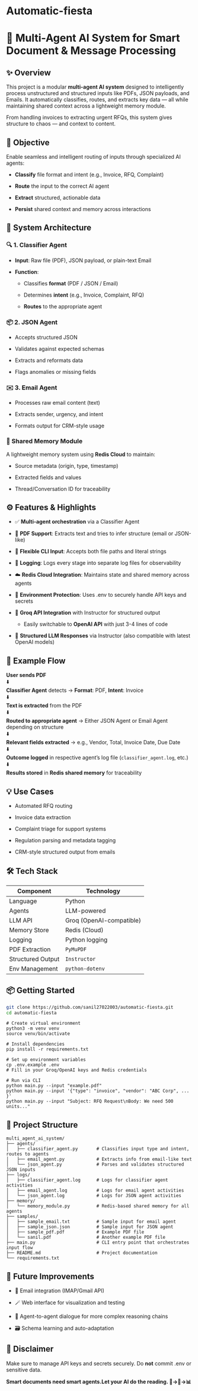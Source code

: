 # Automatic-fiesta
🧠 Multi-Agent AI System for Smart Document & Message Processing
================================================================

✨ Overview
----------

This project is a modular **multi-agent AI system** designed to intelligently process unstructured and structured inputs like PDFs, JSON payloads, and Emails. It automatically classifies, routes, and extracts key data — all while maintaining shared context across a lightweight memory module.

From handling invoices to extracting urgent RFQs, this system gives structure to chaos — and context to content.

🎯 Objective
------------

Enable seamless and intelligent routing of inputs through specialized AI agents:

*   **Classify** file format and intent (e.g., Invoice, RFQ, Complaint)
    
*   **Route** the input to the correct AI agent
    
*   **Extract** structured, actionable data
    
*   **Persist** shared context and memory across interactions
    

🧩 System Architecture
----------------------

### 🔍 1. Classifier Agent

*   **Input**: Raw file (PDF), JSON payload, or plain-text Email
    
*   **Function**:
    
    *   Classifies **format** (PDF / JSON / Email)
        
    *   Determines **intent** (e.g., Invoice, Complaint, RFQ)
        
    *   **Routes** to the appropriate agent

### 📦 2. JSON Agent

*   Accepts structured JSON
    
*   Validates against expected schemas
    
*   Extracts and reformats data
    
*   Flags anomalies or missing fields
    

### ✉️ 3. Email Agent

*   Processes raw email content (text)
    
*   Extracts sender, urgency, and intent
    
*   Formats output for CRM-style usage
    

### 🧠 Shared Memory Module

A lightweight memory system using **Redis Cloud** to maintain:

*   Source metadata (origin, type, timestamp)
    
*   Extracted fields and values
    
*   Thread/Conversation ID for traceability

⚙️ Features & Highlights
------------------------

*   ✅ **Multi-agent orchestration** via a Classifier Agent
    
*   📄 **PDF Support**: Extracts text and tries to infer structure (email or JSON-like)
    
*   🔌 **Flexible CLI Input**: Accepts both file paths and literal strings
    
*   🧾 **Logging**: Logs every stage into separate log files for observability
    
*   ☁️ **Redis Cloud Integration**: Maintains state and shared memory across agents
    
*   🔐 **Environment Protection**: Uses .env to securely handle API keys and secrets
    
*   🤖 **Groq API Integration** with Instructor for structured output
    
    *   Easily switchable to **OpenAI API** with just 3-4 lines of code
        
*   🧠 **Structured LLM Responses** via Instructor (also compatible with latest OpenAI models)
    

## 🚀 Example Flow

**User sends PDF**  
⬇️  
**Classifier Agent** detects → **Format**: PDF, **Intent**: Invoice  
⬇️  
**Text is extracted** from the PDF  
⬇️  
**Routed to appropriate agent** → Either JSON Agent or Email Agent depending on structure  
⬇️  
**Relevant fields extracted** → e.g., Vendor, Total, Invoice Date, Due Date  
⬇️  
**Outcome logged** in respective agent’s log file (`classifier_agent.log`, etc.)  
⬇️  
**Results stored** in **Redis shared memory** for traceability


💡 Use Cases
------------

*   Automated RFQ routing
    
*   Invoice data extraction
    
*   Complaint triage for support systems
    
*   Regulation parsing and metadata tagging
    
*   CRM-style structured output from emails
    

🛠️ Tech Stack
--------------

| Component         | Technology              |
|------------------|--------------------------|
| Language          | Python                  |
| Agents            | LLM-powered             |
| LLM API           | Groq (OpenAI-compatible)|
| Memory Store      | Redis (Cloud)           |
| Logging           | Python logging          |
| PDF Extraction    | `PyMuPDF`               |
| Structured Output | `Instructor`            |
| Env Management    | `python-dotenv`         |


## 📦 Getting Started

```bash
git clone https://github.com/sanil27022003/automatic-fiesta.git
cd automatic-fiesta
```

```
# Create virtual environment
python3 -m venv venv
source venv/bin/activate
```

```
# Install dependencies
pip install -r requirements.txt
```

```
# Set up environment variables
cp .env.example .env
# Fill in your Groq/OpenAI keys and Redis credentials
```

```
# Run via CLI
python main.py --input "example.pdf"
python main.py --input '{"type": "invoice", "vendor": "ABC Corp", ... }'
python main.py --input "Subject: RFQ Request\nBody: We need 500 units..."
```

📁 Project Structure
--------------------
```
multi_agent_ai_system/
├── agents/
│   ├── classifier_agent.py       # Classifies input type and intent, routes to agents
│   ├── email_agent.py            # Extracts info from email-like text
│   └── json_agent.py             # Parses and validates structured JSON inputs
├── logs/
│   ├── classifier_agent.log      # Logs for classifier agent activities
│   ├── email_agent.log           # Logs for email agent activities
│   └── json_agent.log            # Logs for JSON agent activities
├── memory/
│   └── memory_module.py          # Redis-based shared memory for all agents
├── samples/
│   ├── sample_email.txt          # Sample input for email agent
│   ├── sample_json.json          # Sample input for JSON agent
│   ├── sample_pdf.pdf            # Example PDF file
│   └── sanil.pdf                 # Another example PDF file
├── main.py                       # CLI entry point that orchestrates input flow
├── README.md                     # Project documentation
└── requirements.txt
```

🧪 Future Improvements
----------------------
    
*   📎 Email integration (IMAP/Gmail API)
    
*   🪄 Web interface for visualization and testing
    
*   💬 Agent-to-agent dialogue for more complex reasoning chains
    
*   🗃️ Schema learning and auto-adaptation

🔐 Disclaimer
-------------

Make sure to manage API keys and secrets securely. Do **not** commit .env or sensitive data.

**Smart documents need smart agents.Let your AI do the reading. 📄→🤖→📊**
